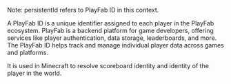 Note: persistentId refers to PlayFab ID in this context.

A PlayFab ID is a unique identifier assigned to each player in the PlayFab ecosystem. PlayFab is a backend platform for game developers, offering services like player authentication, data storage, leaderboards, and more. The PlayFab ID helps track and manage individual player data across games and platforms.

It is used in Minecraft to resolve scoreboard identity and identity of the player in the world.
